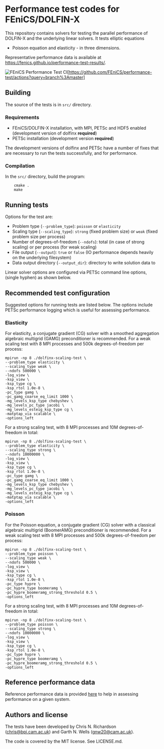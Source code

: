 # Performance test codes for FEniCS/DOLFIN-X

This repository contains solvers for testing the parallel performance of
DOLFIN-X and the underlying linear solvers. It tests elliptic equations
- Poisson equation and elasticity - in three dimensions.

Representative performance data is available at
https://fenics.github.io/performance-test-results/.

![FEniCS Performance Test CI](https://github.com/FEniCS/performance-test/workflows/FEniCS%20Performance%20Test%20CI/badge.svg)[https://github.com/FEniCS/performance-test/actions?query=branch%3Amaster]

## Building

The source of the tests is in `src/` directory.


### Requirements

- FEniCS/DOLFIN-X installation, with MPI, PETSc and HDF5 enabled
  (development version of dolfinx **required**)
- PETSc installation (development version **required**)

The development versions of dolfinx and PETSc have a number of fixes
that are necessary to run the tests successfully, and for performance.

### Compilation

In the `src/` directory, build the program:

        cmake .
        make


## Running tests

Options for the test are:

- Problem type (`--problem_type`): `poisson` or `elasticity`
- Scaling type (`--scaling_type`): `strong` (fixed problem size) or `weak`
  (fixed problem size per process)
- Number of degrees-of-freedom (`--ndofs`): total (in case of strong
  scaling) or per process (for weak scaling)
- File output (`--output`): `true` or `false` (IO performance depends
  heavily on the underlying filesystem)
- Data output directory (`--output_dir`): directory to write solution
  data to

Linear solver options are configured via PETSc command line options,
(single hyphen) as shown below.


## Recommended test configuration

Suggested options for running tests are listed below. The options
include PETSc performance logging which is useful for assessing
performance.

### Elasticity

For elasticity, a conjugate gradient (CG) solver with a smoothed
aggregation algebraic multigrid (GAMG) preconditioner is recommended.
For a weak scaling test with 8 MPI processes and 500k
degrees-of-freedom per process:

```
mpirun -np 8 ./dolfinx-scaling-test \
--problem_type elasticity \
--scaling_type weak \
--ndofs 500000 \
-log_view \
-ksp_view \
-ksp_type cg \
-ksp_rtol 1.0e-8 \
-pc_type gamg \
-pc_gamg_coarse_eq_limit 1000 \
-mg_levels_ksp_type chebyshev \
-mg_levels_pc_type jacobi \
-mg_levels_esteig_ksp_type cg \
-matptap_via scalable \
-options_left
```

For a strong scaling test, with 8 MPI processes and 10M
degrees-of-freedom in total:


```
mpirun -np 8 ./dolfinx-scaling-test \
--problem_type elasticity \
--scaling_type strong \
--ndofs 10000000 \
-log_view \
-ksp_view \
-ksp_type cg \
-ksp_rtol 1.0e-8 \
-pc_type gamg \
-pc_gamg_coarse_eq_limit 1000 \
-mg_levels_ksp_type chebyshev \
-mg_levels_pc_type jacobi \
-mg_levels_esteig_ksp_type cg \
-matptap_via scalable \
-options_left
```

### Poisson

For the Poisson equation, a conjugate gradient (CG) solver with a
classical algebraic multigrid (BoomerAMG) preconditioner is
recommended.  For a weak scaling test with 8 MPI processes and 500k
degrees-of-freedom per process:

```
mpirun -np 8 ./dolfinx-scaling-test \
--problem_type poisson \
--scaling_type weak \
--ndofs 500000 \
-log_view \
-ksp_view \
-ksp_type cg \
-ksp_rtol 1.0e-8 \
-pc_type hypre \
-pc_hypre_type boomeramg \
-pc_hypre_boomeramg_strong_threshold 0.5 \
-options_left
```
For a strong scaling test, with 8 MPI processes and 10M
degrees-of-freedom in total:
```
mpirun -np 8 ./dolfinx-scaling-test \
--problem_type poisson \
--scaling_type strong \
--ndofs 10000000 \
-log_view \
-ksp_view \
-ksp_type cg \
-ksp_rtol 1.0e-8 \
-pc_type hypre \
-pc_hypre_type boomeramg \
-pc_hypre_boomeramg_strong_threshold 0.5 \
-options_left
```

## Reference performance data

Reference performance data is provided [here](performance.md) to help
in assessing performance on a given system.


## Authors and license

The tests have been developed by Chris N. Richardson
(<chris@bpi.cam.ac.uk>) and Garth N. Wells (<gnw20@cam.ac.uk>).

The code is covered by the MIT license. See LICENSE.md.
